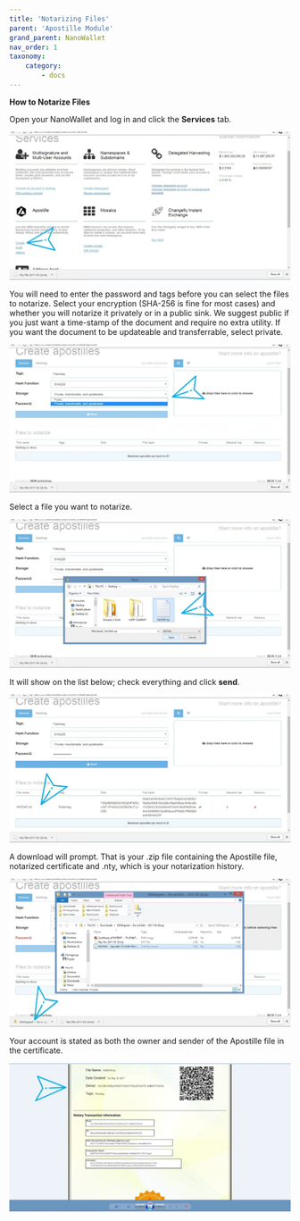 ```yaml
---
title: 'Notarizing Files'
parent: 'Apostille Module'
grand_parent: NanoWallet
nav_order: 1
taxonomy:
    category:
        - docs
---
```


**How to Notarize Files**

Open your NanoWallet and log in and click the **Services** tab.

![](Apostille1.jpg)

You will need to enter the password and tags before you can select the files to notarize. Select your encryption (SHA-256 is fine for most cases) and whether you will notarize it privately or in a public sink. We suggest public if you just want a time-stamp of the document and require no extra utility. If you want the document to be updateable and transferrable, select private.

![](Apostille%20two.jpg)

Select a file you want to notarize.

![](Apostille2.jpg)

It will show on the list below; check everything and click **send**.

![](Apostille3.jpg)

A download will prompt. That is your .zip file containing the Apostille file, notarized certificate and .nty, which is your notarization history.

![](Apostille4.jpg)

Your account is stated as both the owner and sender of the Apostille file in the certificate.

![](Apostille5.jpg)